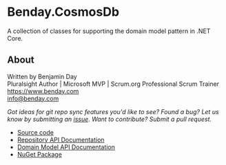 # Benday.CosmosDb

A collection of classes for supporting the domain model pattern in .NET Core.

## About

Written by Benjamin Day  
Pluralsight Author | Microsoft MVP | Scrum.org Professional Scrum Trainer  
https://www.benday.com  
info@benday.com 

*Got ideas for git repo sync features you'd like to see? Found a bug? 
Let us know by submitting an [issue](https://github.com/benday-inc/Benday.CosmosDb/issues)*. *Want to contribute? Submit a pull request.*

* [Source code](https://github.com/benday-inc/Benday.CosmosDb)  
* [Repository API Documentation](api/Benday.CosmosDb.Repositories.yml)  
* [Domain Model API Documentation](api/Benday.CosmosDb.DomainModels.yml)  
* [NuGet Package](https://www.nuget.org/packages/Benday.CosmosDb/)


